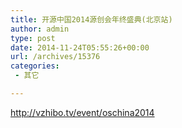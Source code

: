 ```yaml
---
title: 开源中国2014源创会年终盛典(北京站)
author: admin
type: post
date: 2014-11-24T05:55:26+00:00
url: /archives/15376
categories:
 - 其它

---
```

http://vzhibo.tv/event/oschina2014